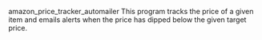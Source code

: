 amazon_price_tracker_automailer
This program tracks the price of a given item and emails alerts when the price has dipped below the given target price.